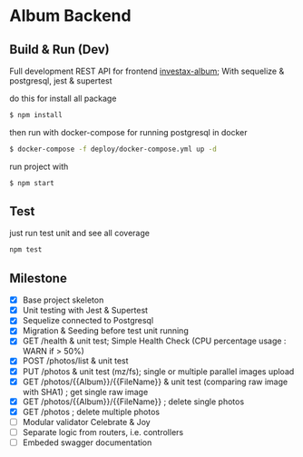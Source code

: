 # Album Backend


## Build & Run  (Dev)
Full development REST API for frontend  [investax-album](https://github.com/alex-solovev/investax-album); With sequelize & postgresql, jest & supertest   

do this for install all package
```sh
$ npm install
```
then run with docker-compose for running postgresql in docker
```sh
$ docker-compose -f deploy/docker-compose.yml up -d 
``` 
run project with 
```sh
$ npm start
```
## Test 
just run test unit and see all coverage
```sh
npm test
```

## Milestone
- [x] Base project skeleton
- [x] Unit testing with Jest & Supertest
- [x] Sequelize connected to Postgresql
- [x] Migration & Seeding before test unit running
- [x] GET /health & unit test; Simple Health Check (CPU percentage usage : WARN if > 50%)
- [x] POST /photos/list & unit test 
- [x] PUT /photos & unit test (mz/fs); single or multiple parallel images upload
- [x] GET /photos/{{Album}}/{{FileName}} & unit test (comparing raw image with SHA1) ; get single raw image 
- [x] GET /photos/{{Album}}/{{FileName}} ; delete single photos
- [x] GET /photos ; delete multiple photos
- [ ] Modular validator Celebrate & Joy
- [ ] Separate logic from routers, i.e. controllers
- [ ] Embeded swagger documentation
